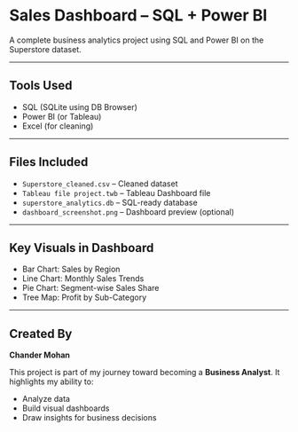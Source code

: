 # Sales Dashboard – SQL + Power BI

A complete business analytics project using SQL and Power BI on the Superstore dataset.

---

##  Tools Used
- SQL (SQLite using DB Browser)
- Power BI (or Tableau)
- Excel (for cleaning)

---

##  Files Included
- `Superstore_cleaned.csv` – Cleaned dataset
- `Tableau file project.twb` – Tableau Dashboard file
- `superstore_analytics.db` – SQL-ready database
- `dashboard_screenshot.png` – Dashboard preview (optional)

---

##  Key Visuals in Dashboard
-  Bar Chart: Sales by Region
-  Line Chart: Monthly Sales Trends
-  Pie Chart: Segment-wise Sales Share
-  Tree Map: Profit by Sub-Category

---

##  Created By
**Chander Mohan**

This project is part of my journey toward becoming a **Business Analyst**. It highlights my ability to:
- Analyze data
- Build visual dashboards
- Draw insights for business decisions

